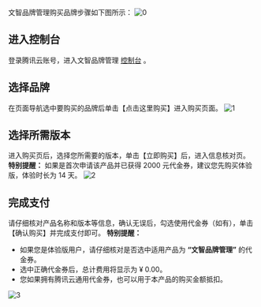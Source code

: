 文智品牌管理购买品牌步骤如下图所示：
![0](https://main.qcloudimg.com/raw/0583bcee6de88a2b0b98238f7a496ca2.png)
## 进入控制台
登录腾讯云账号，进入文智品牌管理 [控制台](https://console.qcloud.com/brand) 。
## 选择品牌
在页面导航选中要购买的品牌后单击【点击这里购买】进入购买页面。
![1](https://main.qcloudimg.com/raw/3db703aff75e2c0accd30ddd59d50ce1.png)
## 选择所需版本
进入购买页后，选择您所需要的版本，单击【立即购买】后，进入信息核对页。
**特别提醒：**
如果是首次申请该产品并已获得 2000 元代金券，建议您先购买体验版，体验时长为 14 天。
![2](https://main.qcloudimg.com/raw/427ce3dab4f0b1b06234317400481217.png)
## 完成支付
请仔细核对产品名称和版本等信息，确认无误后，勾选使用代金券（如有），单击【确认购买】并完成支付即可。
**特别提醒：**
- 如果您是体验版用户，请仔细核对是否选中适用产品为 **“文智品牌管理”** 的代金券。
- 选中正确代金券后，总计费用将显示为  ¥ 0.00。
- 您如果拥有腾讯云通用代金券，也可以用于本产品的购买金额抵扣。

![3](https://main.qcloudimg.com/raw/2baf46e7eb0a92b354ee26f8dd433545.png)

